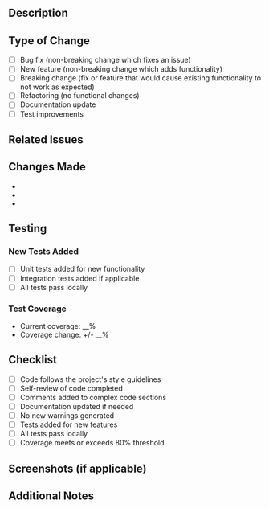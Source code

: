 ## Description

<!-- Provide a brief description of the changes in this PR -->

## Type of Change

<!-- Mark the relevant option with an 'x' -->

- [ ] Bug fix (non-breaking change which fixes an issue)
- [ ] New feature (non-breaking change which adds functionality)
- [ ] Breaking change (fix or feature that would cause existing functionality to not work as expected)
- [ ] Refactoring (no functional changes)
- [ ] Documentation update
- [ ] Test improvements

## Related Issues

<!-- Link to related issues, e.g., "Fixes #123" or "Related to #456" -->

## Changes Made

<!-- List the main changes made in this PR -->

-
-
-

## Testing

<!-- Describe the tests you added or ran -->

### New Tests Added

- [ ] Unit tests added for new functionality
- [ ] Integration tests added if applicable
- [ ] All tests pass locally

### Test Coverage

<!-- Run: pytest tests/ -m "unit" --cov=src/pyecod_mini --cov-report=term-missing -->

- Current coverage: __%
- Coverage change: +/- __%

## Checklist

<!-- Mark completed items with an 'x' -->

- [ ] Code follows the project's style guidelines
- [ ] Self-review of code completed
- [ ] Comments added to complex code sections
- [ ] Documentation updated if needed
- [ ] No new warnings generated
- [ ] Tests added for new features
- [ ] All tests pass locally
- [ ] Coverage meets or exceeds 80% threshold

## Screenshots (if applicable)

<!-- Add screenshots for UI changes -->

## Additional Notes

<!-- Any additional information that reviewers should know -->
